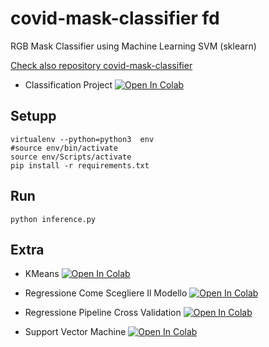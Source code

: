 # covid-mask-classifier fd
RGB Mask Classifier using Machine Learning SVM (sklearn)

[Check also repository covid-mask-classifier](https://github.com/visiont3lab/covid-mask-classifier)

* Classification Project 
<a href="https://colab.research.google.com/github/visiont3lab/project-covid-mask-classifier/blob/main/Classification_Project.ipynb" target="_parent"><img src="https://colab.research.google.com/assets/colab-badge.svg" alt="Open In Colab"/></a>


## Setupp
```
virtualenv --python=python3  env
#source env/bin/activate
source env/Scripts/activate
pip install -r requirements.txt
```

## Run
```
python inference.py 
```

## Extra

* KMeans
<a href="https://colab.research.google.com/github/visiont3lab/project-covid-mask-classifier/blob/main/utils/colab/K_Means.ipynb" target="_parent"><img src="https://colab.research.google.com/assets/colab-badge.svg" alt="Open In Colab"/></a>

* Regressione Come Scegliere Il Modello
<a href="https://colab.research.google.com/github/visiont3lab/project-covid-mask-classifier/blob/main/utils/colab/RegressionComeScegliereIlModello.ipynb" target="_parent"><img src="https://colab.research.google.com/assets/colab-badge.svg" alt="Open In Colab"/></a>

* Regressione  Pipeline Cross Validation
<a href="https://colab.research.google.com/github/visiont3lab/project-covid-mask-classifier/blob/main/utils/colab/RegressionPipelineCrossValidation.ipynb" target="_parent"><img src="https://colab.research.google.com/assets/colab-badge.svg" alt="Open In Colab"/></a>

* Support Vector Machine
<a href="https://colab.research.google.com/github/visiont3lab/project-covid-mask-classifier/blob/main/utils/colab/SVM.ipynb" target="_parent"><img src="https://colab.research.google.com/assets/colab-badge.svg" alt="Open In Colab"/></a>
